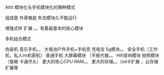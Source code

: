 Atitt 模块化与手机模块化的俩种模式

组成是 外骨骼是  失去模块久不能运行


增强式样 扩展 。。有着最基本的核心模块


多机组合模式

伪装机
音乐手机，，
大电池户外手机+手机壳 充电宝
5g模块。。
安全手机（工作机，私人im机密机）
普通手机
大屏幕模块 （平板代替。。
Hifi音响模块
拍照模块（鱼眼 卡通尽头）
更大的核心CPU RAM。。
更大的存储。。（sd卡扩展  ，云存储扩展等

